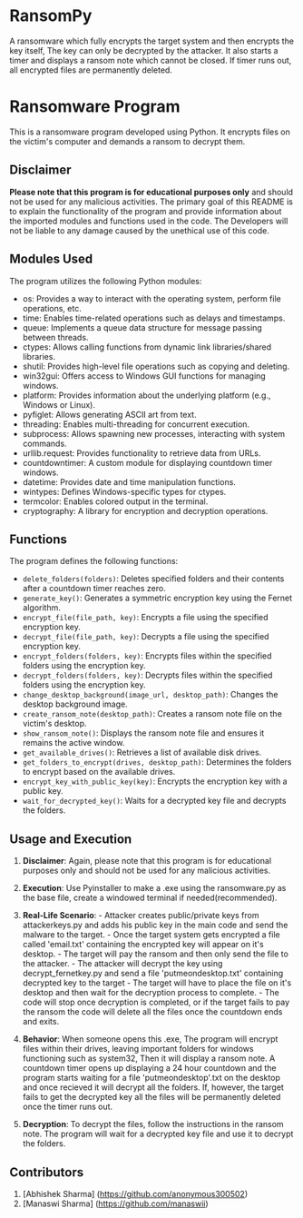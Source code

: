# RansomPy
A ransomware which fully encrypts the target system and then encrypts the key itself, The key can only be decrypted by the attacker. It also starts a timer and displays a ransom note which cannot be closed. If timer runs out, all encrypted files are permanently deleted.
# Ransomware Program

This is a ransomware program developed using Python. It encrypts files on the victim's computer and demands a ransom to decrypt them.

## Disclaimer

**Please note that this program is for educational purposes only** and should not be used for any malicious activities. The primary goal of this README is to explain the functionality of the program and provide information about the imported modules and functions used in the code.
The Developers will not be liable to any damage caused by the unethical use of this code. 

## Modules Used

The program utilizes the following Python modules:

- os: Provides a way to interact with the operating system, perform file operations, etc.
- time: Enables time-related operations such as delays and timestamps.
- queue: Implements a queue data structure for message passing between threads.
- ctypes: Allows calling functions from dynamic link libraries/shared libraries.
- shutil: Provides high-level file operations such as copying and deleting.
- win32gui: Offers access to Windows GUI functions for managing windows.
- platform: Provides information about the underlying platform (e.g., Windows or Linux).
- pyfiglet: Allows generating ASCII art from text.
- threading: Enables multi-threading for concurrent execution.
- subprocess: Allows spawning new processes, interacting with system commands.
- urllib.request: Provides functionality to retrieve data from URLs.
- countdowntimer: A custom module for displaying countdown timer windows.
- datetime: Provides date and time manipulation functions.
- wintypes: Defines Windows-specific types for ctypes.
- termcolor: Enables colored output in the terminal.
- cryptography: A library for encryption and decryption operations.

## Functions

The program defines the following functions:

- `delete_folders(folders)`: Deletes specified folders and their contents after a countdown timer reaches zero.
- `generate_key()`: Generates a symmetric encryption key using the Fernet algorithm.
- `encrypt_file(file_path, key)`: Encrypts a file using the specified encryption key.
- `decrypt_file(file_path, key)`: Decrypts a file using the specified encryption key.
- `encrypt_folders(folders, key)`: Encrypts files within the specified folders using the encryption key.
- `decrypt_folders(folders, key)`: Decrypts files within the specified folders using the encryption key.
- `change_desktop_background(image_url, desktop_path)`: Changes the desktop background image.
- `create_ransom_note(desktop_path)`: Creates a ransom note file on the victim's desktop.
- `show_ransom_note()`: Displays the ransom note file and ensures it remains the active window.
- `get_available_drives()`: Retrieves a list of available disk drives.
- `get_folders_to_encrypt(drives, desktop_path)`: Determines the folders to encrypt based on the available drives.
- `encrypt_key_with_public_key(key)`: Encrypts the encryption key with a public key.
- `wait_for_decrypted_key()`: Waits for a decrypted key file and decrypts the folders.

## Usage and Execution

1. **Disclaimer**: Again, please note that this program is for educational purposes only and should not be used for any malicious activities.

2. **Execution**: Use Pyinstaller to make a .exe using the ransomware.py as the base file, create a windowed terminal if needed(recommended).

3. **Real-Life Scenario**: - Attacker creates public/private keys from attackerkeys.py and adds his public key in the main code and send the malware to the target.
                           - Once the target system gets encrypted a file called 'email.txt' containing the encrypted key will appear on it's desktop.
                           - The target will pay the ransom and then only send the file to the attacker. 
                           - The attacker will decrypt the key using decrypt_fernetkey.py and send a file 'putmeondesktop.txt' containing decrypted key to the target
                           - The target will have to place the file on it's desktop and then wait for the decryption process to complete.
                           - The code will stop once decryption is completed, or if the target fails to pay the ransom the code will delete all the files once the countdown ends and exits.

4. **Behavior**: When someone opens this .exe, The program will encrypt files within their drives, leaving important folders for windows functioning such as system32, Then it will display a ransom note.
                 A countdown timer opens up displaying a 24 hour countdown and the program starts waiting for a file 'putmeondesktop'.txt on the desktop and once recieved it will decrypt all the folders. If, however, the target fails to get the decrypted key all the files will be permanently deleted once the timer runs out.

5. **Decryption**: To decrypt the files, follow the instructions in the ransom note. The program will wait for a decrypted key file and use it to decrypt the folders.

## Contributors
1. [Abhishek Sharma] (https://github.com/anonymous300502)
2. [Manaswi Sharma] (https://github.com/manaswii)
